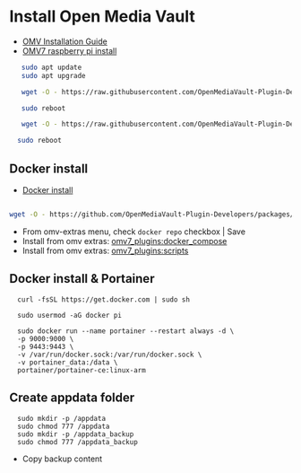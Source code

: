# Install Open Media Vault

* [OMV Installation Guide](https://pimylifeup.com/raspberry-pi-openmediavault/)
* [OMV7 raspberry pi install](https://wiki.omv-extras.org/doku.php?id=omv7:raspberry_pi_install)

```bash
   sudo apt update
   sudo apt upgrade

   wget -O - https://raw.githubusercontent.com/OpenMediaVault-Plugin-Developers/installScript/master/preinstall | sudo bash

   sudo reboot

   wget -O - https://raw.githubusercontent.com/OpenMediaVault-Plugin-Developers/installScript/master/install | sudo bash

  sudo reboot
 ```

## Docker install
* [Docker install](https://wiki.omv-extras.org/)

```bash

wget -O - https://github.com/OpenMediaVault-Plugin-Developers/packages/raw/master/install | sudo bash 

```
* From omv-extras menu, check `docker repo` checkbox | Save
* Install from omv extras: [omv7_plugins:docker_compose](https://wiki.omv-extras.org/doku.php?id=omv7:omv7_plugins:docker_compose)
* Install from omv extras: [omv7_plugins:scripts](https://wiki.omv-extras.org/doku.php?id=omv7:omv7_plugins:scripts)

## Docker install & Portainer
```shell
  curl -fsSL https://get.docker.com | sudo sh
    
  sudo usermod -aG docker pi
    
  sudo docker run --name portainer --restart always -d \
  -p 9000:9000 \
  -p 9443:9443 \
  -v /var/run/docker.sock:/var/run/docker.sock \
  -v portainer_data:/data \
  portainer/portainer-ce:linux-arm
```
## Create appdata folder
```shell
  sudo mkdir -p /appdata
  sudo chmod 777 /appdata
  sudo mkdir -p /appdata_backup
  sudo chmod 777 /appdata_backup
```

* Copy backup content